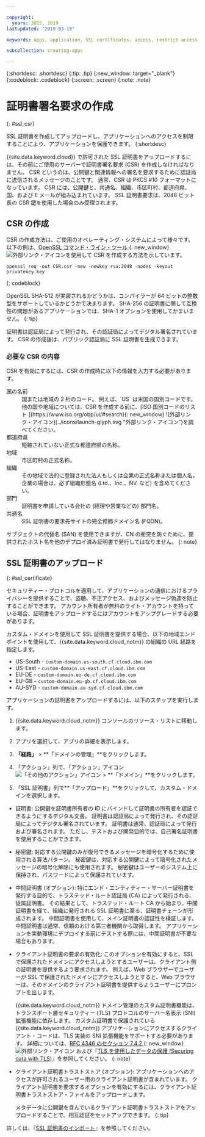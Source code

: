 ```yaml
---

copyright:
  years: 2015, 2019
lastupdated: "2019-03-15"

keywords: apps, application, SSL certificates, access, restrict access

subcollection: creating-apps

---
```


{:shortdesc: .shortdesc}
{:tip: .tip}
{:new_window: target="_blank"}
{:codeblock: .codeblock}
{:screen: .screen}
{:note: .note}

# 証明書署名要求の作成
{: #ssl_csr}

SSL 証明書を作成してアップロードし、アプリケーションへのアクセスを制限することにより、アプリケーションを保護できます。
{:shortdesc}

{{site.data.keyword.cloud}} で許可された SSL 証明書をアップロードするには、その前にご使用のサーバーで証明書署名要求 (CSR) を作成しなければなりません。 CSR というのは、公開鍵と関連情報への署名を要求するために認証局に送信されるメッセージのことです。 通常、CSR は PKCS #10 フォーマットになっています。 CSR には、公開鍵と、共通名、組織、市区町村、都道府県、国、および E メールが組み込まれています。 SSL 証明書要求は、2048 ビット長の CSR 鍵を使用した場合のみ受理されます。

## CSR の作成

CSR の作成方法は、ご使用のオペレーティング・システムによって様々です。 以下の例は、[OpenSSL コマンド・ライン・ツール ](http://www.openssl.org/){: new_window} ![外部リンク・アイコン](../icons/launch-glyph.svg "外部リンク・アイコン")を使用して CSR を作成する方法を示しています。

```
openssl req -out CSR.csr -new -newkey rsa:2048 -nodes -keyout privatekey.key
```
{: codeblock}

OpenSSL SHA-512 が実装されるかどうかは、コンパイラーが 64 ビットの整数型をサポートしているかどうかで決まります。 SHA-256 の証明書に関して互換性の問題があるアプリケーションでは、SHA-1 オプションを使用してかまいません。
{: tip}

証明書は認証局によって発行され、その認証局によってデジタル署名されています。 CSR の作成後は、パブリック認証局に SSL 証明書を生成できます。

### 必要な CSR の内容

CSR を有効にするには、CSR の作成時に以下の情報を入力する必要があります。

<dl>
<dt>国の名前</dt>
<dd>国または地域の 2 桁のコード。 例えば、`US` は米国の国別コードです。 他の国や地域については、CSR を作成する前に、[ISO 国別コードのリスト ](https://www.iso.org/obp/ui/#search){: new_window} ![外部リンク・アイコン](../icons/launch-glyph.svg "外部リンク・アイコン")を調べてください。
</dd>
<dt>都道府県</dt>
<dd>短縮されていない正式な都道府県の名称。</dd>
<dt>地域</dt>
<dd>市区町村の正式名称。</dd>
<dt>組織</dt>
<dd>その地域で法的に登録された法人もしくは企業の正式名称または個人名。 企業の場合は、必ず組織形態名 (Ltd.、Inc.、NV. など) を含めてください。</dd>
<dt>部門</dt>
<dd>証明書を申請している会社の (経理や営業などの) 部門名。</dd>
<dt>共通名</dt>
<dd>SSL 証明書の要求先サイトの完全修飾ドメイン名 (FQDN)。</dd>
</dl>

サブジェクトの代替名 (SAN) を使用できますが、CN の衝突を防ぐために、提供されたホスト名を他のデプロイ済み証明書で発行してはなりません。
{: note}

## SSL 証明書のアップロード
{: #ssl_certificate}

セキュリティー・プロトコルを適用して、アプリケーションの通信におけるプライバシーを提供することで、盗聴、不正アクセス、およびメッセージ偽造を防止することができます。 アカウント所有者が無料のライト・アカウントを持っている場合、証明書をアップロードするにはアカウントをアップグレードする必要があります。

カスタム・ドメインを使用して SSL 証明書を提供する場合、以下の地域エンドポイントを使用して、{{site.data.keyword.cloud_notm}} の組織の URL 経路を指定します。

* US-South - `custom-domain.us-south.cf.cloud.ibm.com`
* US-East - `custom-domain.us-east.cf.cloud.ibm.com`
* EU-DE - `custom-domain.eu-de.cf.cloud.ibm.com`
* EU-GB - `custom-domain.eu-gb.cf.cloud.ibm.com`
* AU-SYD - `custom-domain.au-syd.cf.cloud.ibm.com`

アプリケーションの証明書をアップロードするには、以下のステップを実行します。

1. {{site.data.keyword.cloud_notm}} コンソールのリソース・リストに移動します。

2. アプリを選択して、アプリの詳細を表示します。

3. **「経路」** > **「ドメインの管理」**をクリックします。

4. 「アクション」列で、「アクション」アイコン ![「その他のアクション」アイコン](../icons/action-menu-icon.svg) > **「ドメイン」**をクリックします。

5. 「SSL 証明書」列で**「アップロード」**をクリックして、カスタム・ドメインを選択します。
  
  * 証明書: 公開鍵を証明書所有者の ID にバインドして証明書の所有者を認証できるようにするデジタル文書。 証明書は認証局によって発行され、その認証局によってデジタル署名されています。 証明書は通常、認証局によって発行および署名されます。 ただし、テストおよび開発目的では、自己署名証明書を使用することができます。
  * 秘密鍵: 対応する公開鍵のみが復号できるメッセージを暗号化するために使用される算法パターン。 秘密鍵は、対応する公開鍵によって暗号化されたメッセージの暗号化解除にも使用されます。 秘密鍵はユーザーのシステム上に保持され、パスワードによって保護されています。
  * 中間証明書 (オプション): 特にエンド・エンティティー・サーバー証明書を発行する目的で、トラステッド・ルート認証局 (CA) によって発行される、従属証明書。 その結果として、トラステッド・ルート CA から始まり、中間証明書を経て、組織に発行される SSL 証明書に至る、証明書チェーンが形成されます。 中間証明書を使用して、メイン証明書の認証性を検証します。 中間証明書は通常、信頼のおける第三者機関から取得します。 アプリケーションを実動環境にデプロイする前にテストする際には、中間証明書が不要な場合もあります。
  * クライアント証明書の要求の有効化: このオプションを有効にすると、SSL で保護されたドメインにアクセスしようとするユーザーは、クライアント側の証明書を提供するよう要求されます。 例えば、Web ブラウザーでユーザーが SSL で保護されたドメインにアクセスしようとすると、Web ブラウザーは、そのドメインのクライアント証明書を提供するようユーザーにプロンプトを出します。 

    {{site.data.keyword.cloud_notm}} ドメイン管理のカスタム証明書機能は、トランスポート層セキュリティー (TLS) プロトコルのサーバー名表示 (SNI) 拡張機能に依存します。 カスタム証明書で保護されている {{site.data.keyword.cloud_notm}} アプリケーションにアクセスするクライアント・コードは、TLS 実装の SNI 拡張機能をサポートする必要があります。 詳細については、[RFC 4346 のセクション 7.4.2 ](http://tools.ietf.org/html/rfc4346#section-7.4.2){: new_window} ![外部リンク・アイコン](../icons/launch-glyph.svg "外部リンク・アイコン") および『[TLS を使用したデータの保護 (Securing data with TLS)](/docs/get-support?topic=get-support-tlssupportwithdraw#tlssupportwithdraw)』を参照してください。
    {: note}
  
  * クライアント証明書トラストストア (オプション): アプリケーションへのアクセスが許可されるユーザー用のクライアント証明書が含まれています。 クライアント証明書を要求するオプションを有効にするには、クライアント証明書トラストストア・ファイルをアップロードします。
  
    メタデータに公開鍵を含んでいるクライアント証明書トラストストアをアップロードすることで、相互認証をセットアップできます。
    {: tip}

詳しくは、『[SSL 証明書のインポート](/docs/ssl-certificates?topic=ssl-certificates-importing-ssl-certificates#importing-ssl-certificates)』を参照してください。


